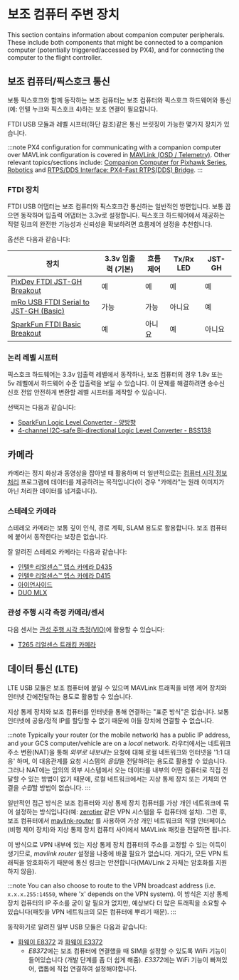 # 보조 컴퓨터 주변 장치

This section contains information about companion computer peripherals. These include both components that might be connected to a companion computer (potentially triggered/accessed by PX4), and for connecting the computer to the flight controller.

## 보조 컴퓨터/픽스호크 통신

보통 픽스호크와 함께 동작하는 보조 컴퓨터는 보조 컴퓨터와 픽스호크 하드웨어와 통신(예: 인텔 누크와 픽스호크 4)하는 보조 연결이 필요합니다.

FTDI USB 모듈과 레벨 시프터(하단 참조)같은 통신 브릿징이 가능한 몇가지 장치가 있습니다.

:::note PX4 configuration for communicating with a companion computer over MAVLink configuration is covered in [MAVLink \(OSD / Telemetry\)](../peripherals/mavlink_peripherals.md#example). Other relevant topics/sections include: [Companion Computer for Pixhawk Series](../companion_computer/pixhawk_companion.md), [Robotics](../robotics/README.md) and [RTPS/DDS Interface: PX4-Fast RTPS(DDS) Bridge](../middleware/micrortps.md).
:::

### FTDI 장치

FTDI USB 어댑터는 보조 컴퓨터와 픽스호크간 통신하는 일반적인 방편입니다. 보통 꼽으면 동작하며 입출력 어댑터는 3.3v로 설정합니다. 픽스호크 하드웨어에서 제공하는 직렬 링크의 완전한 기능성과 신뢰성을 확보하려면 흐름제어 설정을 추천합니다.

옵션은 다음과 같습니다:

| 장치                                                                                                                      | 3.3v 입출력 (기본) | 흐름 제어 | Tx/Rx LED | JST-GH |
| ----------------------------------------------------------------------------------------------------------------------- | ------------- | ----- | --------- | ------ |
| [PixDev FTDI JST-GH Breakout](https://pixdev.myshopify.com/products/ftdi-breakout-jst-gh)                               | 예             | 예     | 예         | 예      |
| [mRo USB FTDI Serial to JST-GH (Basic)](https://store.mrobotics.io/USB-FTDI-Serial-to-JST-GH-p/mro-ftdi-jstgh01-mr.htm) | 가능            | 가능    | 아니요       | 예      |
| [SparkFun FTDI Basic Breakout](https://www.sparkfun.com/products/9873)                                                  | 예             | 아니요   | 예         | 아니요    |

### 논리 레벨 시프터

픽스호크 하드웨어는 3.3v 입출력 레벨에서 동작하나, 보조 컴퓨터의 경우 1.8v 또는 5v 레벨에서 하드웨어 수준 입출력을 보일 수 있습니다. 이 문제를 해결하려면 송수신 신호 전압 안전하게 변환할 레벨 시프터를 제작할 수 있습니다.

선택지는 다음과 같습니다:

- [SparkFun Logic Level Converter - 양방향](https://www.sparkfun.com/products/12009)
- [4-channel I2C-safe Bi-directional Logic Level Converter - BSS138](https://www.adafruit.com/product/757)

## 카메라

카메라는 정지 화상과 동영상을 잡아낼 때 활용하며 더 일반적으로는 [컴퓨터 시각 정보 처리](../computer_vision/README.md) 프로그램에 데이터를 제공하려는 목적입니다(이 경우 "카메라"는 원래 이미지가 아닌 처리한 데이터를 넘겨줍니다).

### 스테레오 카메라

스테레오 카메라는 보통 깊이 인식, 경로 계획, SLAM 용도로 활용합니다. 보조 컴퓨터에 붙어서 동작한다는 보장은 없습니다.

잘 알려진 스테레오 카메라는 다음과 같습니다:

- [인텔® 리얼센스™ 뎁스 카메라 D435](https://click.intel.com/intelr-realsensetm-depth-camera-d435.html)
- [인텔® 리얼센스™ 뎁스 카메라 D415](https://click.intel.com/intelr-realsensetm-depth-camera-d415.html)
- [아이언사이드](https://www.perceptin.io/products)
- [DUO MLX](https://duo3d.com/product/duo-minilx-lv1) <!-- note, timeout on link 18Nov2019 -->

### 관성 주행 시각 측정 카메라/센서

다음 센서는 [관성 주행 시각 측정(VIO)](../computer_vision/visual_inertial_odometry.md)에 활용할 수 있습니다:

- [T265 리얼센스 트래킹 카메라](../peripherals/camera_t265_vio.md)

<span id="data_telephony"></span>

## 데이터 통신 (LTE)

LTE USB 모듈은 보조 컴퓨터에 붙일 수 있으며 MAVLink 트래픽을 비행 제어 장치와 인터넷 간에전달하는 용도로 활용할 수 있습니다.

지상 통제 장치와 보조 컴퓨터를 인터넷을 통해 연결하는 "표준 방식"은 없습니다. 보통 인터넷에 공용/정적 IP를 할당할 수 없기 때문에 이들 장치에 연결할 수 없습니다.

:::note
Typically your router (or the mobile network) has a public IP address, and your GCS computer/vehicle are on a *local* network. 라우터에서는 네트워크 주소 변환(NAT)을 통해 *외부로 내보내는* 요청에 대해 로컬 네트워크와 인터넷을 '1:1 대응' 하며, 이 대응관계를 요청 시스템의 *응답*을 전달하려는 용도로 활용할 수 있습니다. 그러나 NAT에는 임의의 외부 시스템에서 오는 데이터를 내부의 어떤 컴퓨터로 직접 전달할 수 있는 방법이 없기 때문에, 로컬 네트워크에서는 지상 통제 장치 또는 기체의 연결을 *수립*할 방법이 없습니다.
:::

일반적인 접근 방식은 보조 컴퓨터와 지상 통제 장치 컴퓨터를 가상 개인 네트워크에 묶어 설정하는 방식입니다(예: [zerotier](https://www.zerotier.com/) 같은 VPN 시스템을 두 컴퓨터에 설치). 그런 후, 보조 컴퓨터에서 [mavlink-router](https://github.com/intel/mavlink-router) 를 사용하여 가상 개인 네트워크의 직렬 인터페이스(비행 제어 장치)와 지상 통제 장치 컴퓨터 사이에서 MAVLink 패킷을 전달하면 됩니다.

이 방식으로 VPN 내부에 있는 지상 통제 장치 컴퓨터의 주소를 고정할 수 있는 이득이 생기므로, *mavlink router* 설정을 나중에 바꿀 필요가 없습니다. 게다가, 모든 VPN 트래픽을 암호화하기 때문에 통신 링크는 안전합니다(MAVLink 2 자체는 암호화를 지원하지 않음).

:::note
You can also choose to route to the VPN broadcast address (i.e. `x.x.x.255:14550`, where 'x' depends on the VPN system). 이 방식은 지상 통제 장치 컴퓨터의 IP 주소를 굳이 알 필요가 없지만, 예상보다 더 많은 트래픽을 소요할 수 있습니다(패킷을 VPN 네트워크의 모든 컴퓨터에 뿌리기 때문).
:::

동작하기로 알려진 일부 USB 모듈은 다음과 같습니다:

- [화웨이 E8372](https://consumer.huawei.com/en/mobile-broadband/e8372/) 과 [화웨이 E3372](https://consumer.huawei.com/en/mobile-broadband/e3372/) 
  - *E8372*에는 보조 컴퓨터에 연결했을 때 SIM을 설정할 수 있도록 WiFi 기능이 들어있습니다 (개발 단계를 좀 더 쉽게 해줌). *E3372*에는 WiFi 기능이 빠져있어, 랩톱에 직접 연결하여 설정해야합니다.